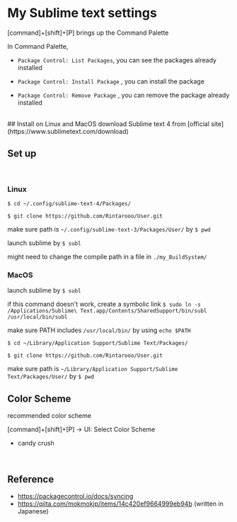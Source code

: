 # My Sublime text settings

[command]+[shift]+[P]
brings up the Command Palette

In Command Palette, 

* `Package Control: List Packages`, you can see the packages already installed

* `Package Control: Install Package` , you can install the package

* `Package Control: Remove Package` , you can remove the package already installed
<br>
## Install on Linux and MacOS
download Sublime text 4 from [official site](https://www.sublimetext.com/download)

## Set up
<br>

### Linux
  
`$ cd ~/.config/sublime-text-4/Packages/`
  
`$ git clone https://github.com/Rintarooo/User.git`
  
make sure path is `~/.config/sublime-text-3/Packages/User/` by `$ pwd`
  
launch sublime by `$ subl`
  
might need to change the compile path in a file in `./my_BuildSystem/`
  
  
### MacOS
  
launch sublime by `$ subl`
  
if this command doesn't work, create a symbolic link `$ sudo ln -s /Applications/Sublime\ Text.app/Contents/SharedSupport/bin/subl /usr/local/bin/subl`
  
make sure PATH includes `/usr/local/bin/` by using `echo $PATH`

`$ cd ~/Library/Application Support/Sublime Text/Packages/`
  
`$ git clone https://github.com/Rintarooo/User.git`
  
make sure path is `~/Library/Application Support/Sublime Text/Packages/User/` by `$ pwd`

## Color Scheme
recommended color scheme

[command]+[shift]+[P] -> UI: Select Color Scheme
* candy crush

<br>

## Reference
* https://packagecontrol.io/docs/syncing
* https://qiita.com/mokmokjp/items/14c420ef9664999eb94b (written in Japanese)

